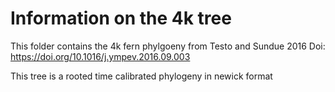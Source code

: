 
# Information on the 4k tree

This folder contains the 4k fern phylgoeny from Testo and Sundue 2016 Doi: https://doi.org/10.1016/j.ympev.2016.09.003

This tree is a rooted time calibrated phylogeny in newick format
